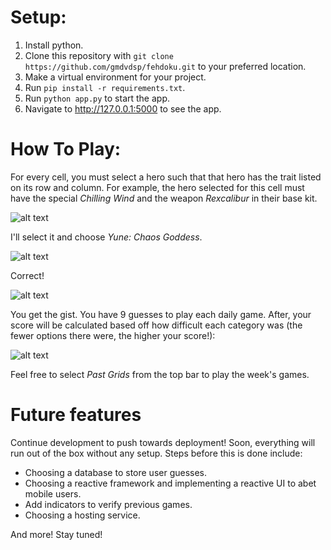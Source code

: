 # Setup:

1. Install python.
2. Clone this repository with `git clone https://github.com/gmdvdsp/fehdoku.git` to your preferred location.
3. Make a virtual environment for your project.
4. Run `pip install -r requirements.txt`.
5. Run `python app.py` to start the app.
6. Navigate to http://127.0.0.1:5000 to see the app.

# How To Play:

For every cell, you must select a hero such that that hero has the trait listed on its row and column. For example,
the hero selected for this cell must have the special *Chilling Wind* and the weapon *Rexcalibur* in their base kit.

![alt text](https://i.imgur.com/JphnL1W.png)

I'll select it and choose *Yune: Chaos Goddess*.

![alt text](https://i.imgur.com/OejrPGC.png)

Correct!

![alt text](https://i.imgur.com/i0iK30f.png)

You get the gist. You have 9 guesses to play each daily game. After, your score will be calculated based off how
difficult each category was (the fewer options there were, the higher your score!):

![alt text](https://i.imgur.com/QlwiN88.png)

Feel free to select *Past Grids* from the top bar to play the week's games. 

# Future features

Continue development to push towards deployment! Soon, everything will run out of the box without
any setup. Steps before this is done include:

- Choosing a database to store user guesses.
- Choosing a reactive framework and implementing a reactive UI to abet mobile users.
- Add indicators to verify previous games.
- Choosing a hosting service.

And more! Stay tuned!



